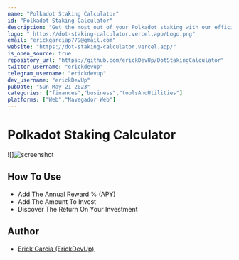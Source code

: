 ```yaml
---
name: "Polkadot Staking Calculator"
id: "Polkadot-Staking-Calculator"
description: "Get the most out of your Polkadot staking with our efficient and distraction-free calculator. Calculate your rewards hassle-free with our easy-to-use tool."
logo: "	https://dot-staking-calculator.vercel.app/Logo.png"
email: "erickgarciap779@gmail.com"
website: "https://dot-staking-calculator.vercel.app/"
is_open_source: true
repository_url: "https://github.com/erickDevUp/DotStakingCalculator"
twitter_username: "erickdevup"
telegram_username: "erickdevup"
dev_username: "erickDevUp"
pubDate: "Sun May 21 2023"
categories: ["finances","business","toolsAndUtilities"]
platforms: ["Web","Navegador Web"]
---
```

# Polkadot Staking Calculator

![]![screenshot](https://github.com/erickDevUp/cucoderscommunity.github.io/assets/104710949/8f2fa395-b03e-4f07-a071-d31a0ac2651f)

## How To Use
- Add The Annual Reward % (APY) 
- Add The Amount To Invest 
- Discover The Return On Your Investment

## Author

- [Erick Garcia (ErickDevUp)](https://erickdevup.netlify.app/)
